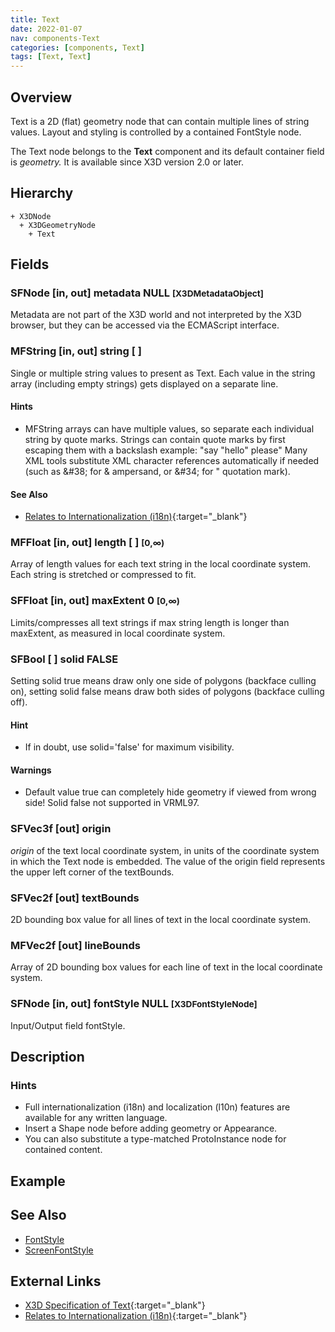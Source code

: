 ```yaml
---
title: Text
date: 2022-01-07
nav: components-Text
categories: [components, Text]
tags: [Text, Text]
---
```

<style>
.post h3 {
  word-spacing: 0.2em;
}
</style>

## Overview

Text is a 2D (flat) geometry node that can contain multiple lines of string values. Layout and styling is controlled by a contained FontStyle node.

The Text node belongs to the **Text** component and its default container field is *geometry.* It is available since X3D version 2.0 or later.

## Hierarchy

```
+ X3DNode
  + X3DGeometryNode
    + Text
```

## Fields

### SFNode [in, out] **metadata** NULL <small>[X3DMetadataObject]</small>

Metadata are not part of the X3D world and not interpreted by the X3D browser, but they can be accessed via the ECMAScript interface.

### MFString [in, out] **string** [ ]

Single or multiple string values to present as Text. Each value in the string array (including empty strings) gets displayed on a separate line.

#### Hints

- MFString arrays can have multiple values, so separate each individual string by quote marks. Strings can contain quote marks by first escaping them with a backslash example: "say "hello" please" Many XML tools substitute XML character references automatically if needed (such as &amp;#38; for &amp; ampersand, or &amp;#34; for " quotation mark).

#### See Also

- [Relates to Internationalization (i18n)](https://www.w3.org/standards/webdesign/i18n){:target="_blank"}

### MFFloat [in, out] **length** [ ] <small>[0,∞)</small>

Array of length values for each text string in the local coordinate system. Each string is stretched or compressed to fit.

### SFFloat [in, out] **maxExtent** 0 <small>[0,∞)</small>

Limits/compresses all text strings if max string length is longer than maxExtent, as measured in local coordinate system.

### SFBool [ ] **solid** FALSE

Setting solid true means draw only one side of polygons (backface culling on), setting solid false means draw both sides of polygons (backface culling off).

#### Hint

- If in doubt, use solid='false' for maximum visibility.

#### Warnings

- Default value true can completely hide geometry if viewed from wrong side! Solid false not supported in VRML97.

### SFVec3f [out] **origin**

*origin* of the text local coordinate system, in units of the coordinate system in which the Text node is embedded. The value of the origin field represents the upper left corner of the textBounds.

### SFVec2f [out] **textBounds**

2D bounding box value for all lines of text in the local coordinate system.

### MFVec2f [out] **lineBounds**

Array of 2D bounding box values for each line of text in the local coordinate system.

### SFNode [in, out] **fontStyle** NULL <small>[X3DFontStyleNode]</small>

Input/Output field fontStyle.

## Description

### Hints

- Full internationalization (i18n) and localization (l10n) features are available for any written language.
- Insert a Shape node before adding geometry or Appearance.
- You can also substitute a type-matched ProtoInstance node for contained content.

## Example

<x3d-canvas src="https://create3000.github.io/media/examples/Text/Text/Text.x3d" update="auto"></x3d-canvas>

## See Also

- [FontStyle](/x_ite/components/text/fontstyle)
- [ScreenFontStyle](/x_ite/components/layout/screenfontstyle)

## External Links

- [X3D Specification of Text](https://www.web3d.org/documents/specifications/19775-1/V4.0/Part01/components/text.html#Text){:target="_blank"}
- [Relates to Internationalization (i18n)](https://www.w3.org/standards/webdesign/i18n){:target="_blank"}
